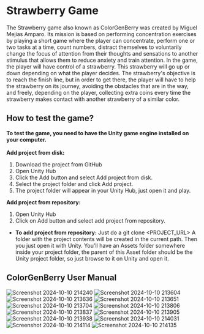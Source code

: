 # Strawberry Game
The Strawberry game also known as ColorGenBerry was created by Miguel Mejias Amparo. Its mission is based on performing concentration exercises by playing a short game where the player can concentrate, perform one or two tasks at a time, count numbers, distract themselves to voluntarily change the focus of attention from their thoughts and sensations to another stimulus that allows them to reduce anxiety and train attention. In the game, the player will have control of a strawberry. This strawberry will go up or down depending on what the player decides. The strawberry's objective is to reach the finish line, but in order to get there, the player will have to help the strawberry on its journey, avoiding the obstacles that are in the way, and freely, depending on the player, collecting extra coins every time the strawberry makes contact with another strawberry of a similar color.
## How to test the game?
**To test the game, you need to have the Unity game engine installed on your computer.**
<br><br>
**Add project from disk:**
1. Download the project from GitHub
2. Open Unity Hub
3. Click the Add button and select Add project from disk.
4. Select the project folder and click Add project.
5. The project folder will appear in your Unity Hub, just open it and play.

**Add project from repository:**
1. Open Unity Hub 
2. Click on Add button and select add project from repository.
- **To add project from repository:** Just do a git clone <PROJECT_URL>
A folder with the project contents will be created in the current path. Then you just open it with Unity. You'll have an Assets folder somewhere inside your project folder, the parent of this Asset folder should be the Unity project folder, so just browse to it on Unity and open it.

## ColorGenBerry User Manual
![Screenshot 2024-10-10 214240](https://github.com/user-attachments/assets/227c110b-c89f-42e7-9d8d-2e640268525f)
![Screenshot 2024-10-10 213604](https://github.com/user-attachments/assets/f58601c4-bc4c-4cfc-9c95-b18634324b2c)
![Screenshot 2024-10-10 213636](https://github.com/user-attachments/assets/78526953-e847-435b-81fd-6645d67d830a)
![Screenshot 2024-10-10 213651](https://github.com/user-attachments/assets/179cd376-c9d8-49ae-84c2-9bd651767ebe)
![Screenshot 2024-10-10 213704](https://github.com/user-attachments/assets/47d95c55-22f5-4c40-ab91-e3cd59b13c2a)
![Screenshot 2024-10-10 213806](https://github.com/user-attachments/assets/8e6da8f5-ef25-4c21-885b-c3dee59db114)
![Screenshot 2024-10-10 213837](https://github.com/user-attachments/assets/bbac856d-f065-4a7c-b615-dff634c60b4e)
![Screenshot 2024-10-10 213905](https://github.com/user-attachments/assets/b41199a6-47d8-483f-a470-ba95ea8e78c6)
![Screenshot 2024-10-10 213938](https://github.com/user-attachments/assets/32bfa138-cc93-4ce5-9c36-68d4d16ac919)
![Screenshot 2024-10-10 214031](https://github.com/user-attachments/assets/efb5aecc-8de7-4adc-b965-f5a14e5664a0)
![Screenshot 2024-10-10 214114](https://github.com/user-attachments/assets/368d21ca-d6c2-4597-b523-f7fd43243752)
![Screenshot 2024-10-10 214135](https://github.com/user-attachments/assets/1120d7cb-9bc1-4be7-83e5-56af02c8970e)
